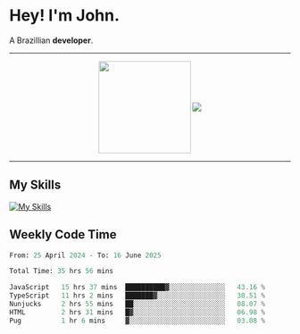 # Hey! I'm John.

A Brazillian **developer**.

---

<p align="center">
  <img align="center" src="https://github-readme-stats.vercel.app/api?username=joaoiacillo&show_icons=true&locale=en" height="165" />
  <img align="center" src="https://github-readme-stats.vercel.app/api/top-langs/?username=anuraghazra&layout=compact" />
</p>

---

## My Skills

[![My Skills](https://skillicons.dev/icons?i=js,html,css,bootstrap,py,mysql,bash,linux,git,github,vscode,gamemakerstudio)](https://skillicons.dev)

## Weekly Code Time

<!--START_SECTION:waka-->

```python
From: 25 April 2024 - To: 16 June 2025

Total Time: 35 hrs 56 mins

JavaScript   15 hrs 37 mins  ██████████▓░░░░░░░░░░░░░░   43.16 %
TypeScript   11 hrs 2 mins   ███████▓░░░░░░░░░░░░░░░░░   30.51 %
Nunjucks     2 hrs 55 mins   ██░░░░░░░░░░░░░░░░░░░░░░░   08.07 %
HTML         2 hrs 31 mins   █▓░░░░░░░░░░░░░░░░░░░░░░░   06.98 %
Pug          1 hr 6 mins     ▓░░░░░░░░░░░░░░░░░░░░░░░░   03.08 %
```

<!--END_SECTION:waka-->

